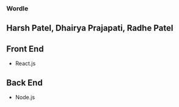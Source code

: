 ### Wordle

## Harsh Patel, Dhairya Prajapati, Radhe Patel

## Front End

- React.js

## Back End

- Node.js
